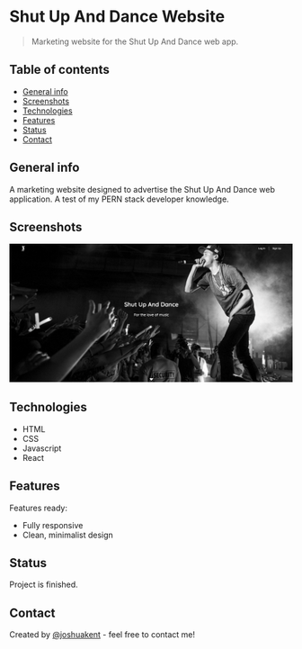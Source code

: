 # Shut Up And Dance Website

> Marketing website for the Shut Up And Dance web app.

## Table of contents

- [General info](#general-info)
- [Screenshots](#screenshots)
- [Technologies](#technologies)
- [Features](#features)
- [Status](#status)
- [Contact](#contact)

## General info

A marketing website designed to advertise the Shut Up And Dance web application. A test of my PERN stack developer knowledge.

## Screenshots

![Screenshot of app working](./src/assets/in-action.png)

## Technologies

- HTML
- CSS
- Javascript
- React

## Features

Features ready:

- Fully responsive
- Clean, minimalist design

## Status

Project is finished.

## Contact

Created by [@joshuakent](josh.kent94@yahoo.co.uk) - feel free to contact me!
